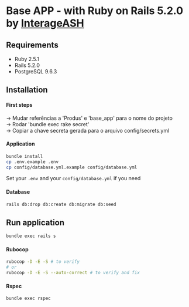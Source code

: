 # Base APP - with Ruby on Rails 5.2.0 by [InterageASH](http://www.interage.in)

## Requirements
- Ruby 2.5.1
- Rails 5.2.0
- PostgreSQL 9.6.3

## Installation

#### First steps

-> Mudar referências a 'Produs' e 'base_app' para o nome do projeto<br>
-> Rodar 'bundle exec rake secret'<br>
-> Copiar a chave secreta gerada para o arquivo config/secrets.yml 

#### Application

```bash
bundle install
cp .env.example .env
cp config/database.yml.example config/database.yml
```

Set your `.env` and your `config/database.yml` if you need

#### Database

```bash
rails db:drop db:create db:migrate db:seed
```

## Run application

```bash
bundle exec rails s
```

#### Rubocop

```bash
rubocop -D -E -S # to verify
# or
rubocop -D -E -S --auto-correct # to verify and fix
```

#### Rspec

```bash
bundle exec rspec
```
